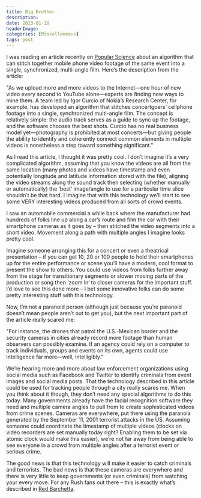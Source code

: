 ```yaml
---
title: Big Brother
description: 
date: 2013-01-18
headerImage: 
categories: [Miscellaneous]
tags: post
---
```


I was reading an article recently on [Popular Science](http://www.popsci.com/technology/article/2012-06/our-web-videos-reveal-more-we-realize-and-perhaps-more-we-want "Popular Science Article Link") about an algorithm that can stitch together mobile phone video footage of the same event into a single, synchronized, multi-angle film. Here’s the description from the article:

"As we upload more and more videos to the Internet—one hour of new video every second to YouTube alone—experts are finding new ways to mine them. A team led by Igor Curcio of Nokia’s Research Center, for example, has developed an algorithm that stitches concertgoers’ cellphone footage into a single, synchronized multi-angle film. The concept is relatively simple: the audio track serves as a guide to sync up the footage, and the software chooses the best shots. Curcio has no real business model yet—photography is prohibited at most concerts—but giving people the ability to identify and coherently connect common elements in multiple videos is nonetheless a step toward something significant."

As I read this article, I thought it was pretty cool. I don’t imagine it’s a very complicated algorithm, assuming that you know the videos are all from the same location (many photos and videos have timestamp and even potentially longitude and latitude information stored with the file), aligning the video streams along the sound track then selecting (whether manually or automatically) the ‘best’ image/angle to use for a particular time slice shouldn’t be that hard. I imagine that with this technology we’ll start to see some VERY interesting videos produced from all sorts of crowd events.

I saw an automobile commercial a while back where the manufacturer had hundreds of folks line up along a car’s route and film the car with their smartphone cameras as it goes by – then stitched the video segments into a short video. Movement along a path with multiple angles I imagine looks pretty cool.

Imagine someone arranging this for a concert or even a theatrical presentation – if you can get 10, 20 or 100 people to hold their smartphones up for the entire performance or scene you’ll have a modern, cool format to present the show to others. You could use videos from folks further away from the stage for transitionary segments or slower moving parts of the production or song then ‘zoom in’ to closer cameras for the important stuff. I’d love to see this done more – I bet some innovative folks can do some pretty interesting stuff with this technology.

Now, I’m not a paranoid person (although just because you’re paranoid doesn’t mean people aren’t out to get you), but the next important part of the article really scared me:

"For instance, the drones that patrol the U.S.-Mexican border and the security cameras in cities already record more footage than human observers can possibly examine. If an agency could rely on a computer to track individuals, groups and events on its own, agents could use intelligence far more—well, intelligibly."

We’re hearing more and more about law enforcement organizations using social media such as Facebook and Twitter to identify criminals from event images and social media posts. That the technology described in this article could be used for tracking people through a city really scares me. When you think about it though, they don’t need any special algorithms to do this today. Many governments already have the facial recognition software they need and multiple camera angles to pull from to create sophisticated videos from crime scenes. Cameras are everywhere, put there using the paranoia generated by the September 11, 2001 terrorist attacks in the US. Assuming someone could coordinate the timestamp of multiple videos (clocks on video recorders are set manually today right? Enabling them to be set via atomic clock would make this easier), we’re not far away from being able to see everyone in a crowd from multiple angles after a terrorist event or serious crime.

The good news is that this technology will make it easier to catch criminals and terrorists. The bad news is that these cameras are everywhere and there is very little to keep governments (or even criminals) from watching your every move. For any Rush fans out there – this is exactly what’s described in [Red Barchetta](http://en.wikipedia.org/wiki/Red_Barchetta).